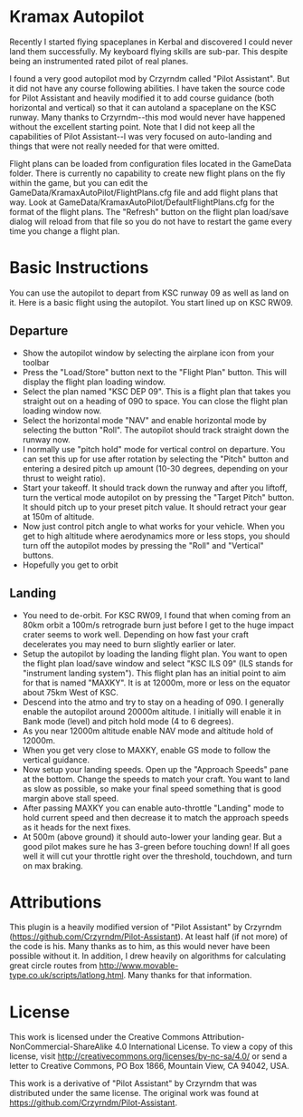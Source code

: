 Kramax Autopilot
================
Recently I started flying spaceplanes in Kerbal and discovered I could never land them successfully. My keyboard flying skills are sub-par. This despite being an instrumented rated pilot of real planes.

I found a very good autopilot mod by Crzyrndm called "Pilot Assistant". But it did not have any course following abilities. I have taken the source code for Pilot Assistant and heavily modified it to add course guidance (both horizontal and vertical) so that it can autoland a spaceplane on the KSC runway. Many thanks to Crzyrndm--this mod would never have happened without the excellent starting point. Note that I did not keep all the capabilities of Pilot Assistant--I was very focused on auto-landing and things that were not really needed for that were omitted.

Flight plans can be loaded from configuration files located in the GameData folder. There is currently no capability to create new flight plans on the fly within the game, but you can edit the GameData/KramaxAutoPilot/FlightPlans.cfg file and add flight plans that way. Look at GameData/KramaxAutoPilot/DefaultFlightPlans.cfg for the format of the flight plans. The "Refresh" button on the flight plan load/save dialog will reload from that file so you do not have to restart the game every time you change a flight plan.

Basic Instructions
==================
You can use the autopilot to depart from KSC runway 09 as well as land on it. Here is a basic flight using the autopilot. You start lined up on KSC RW09.

Departure
---------
+ Show the autopilot window by selecting the airplane icon from your toolbar
+ Press the "Load/Store" button next to the "Flight Plan" button. This will display the flight plan loading window.
+ Select the plan named "KSC DEP 09". This is a flight plan that takes you straight out on a heading of 090 to space. You can close the flight plan loading window now.
+ Select the horizontal mode "NAV" and enable horizontal mode by selecting the button "Roll". The autopilot should track straight down the runway now.
+ I normally use "pitch hold" mode for vertical control on departure. You can set this up for use after rotation by selecting the "Pitch" button and entering a desired pitch up amount (10-30 degrees, depending on your thrust to weight ratio).
+ Start your takeoff. It should track down the runway and after you liftoff, turn the vertical mode autopilot on by pressing the "Target Pitch" button. It should pitch up to your preset pitch value. It should retract your gear at 150m of altitude.
+ Now just control pitch angle to what works for your vehicle. When you get to high altitude where aerodynamics more or less stops, you should turn off the autopilot modes by pressing the "Roll" and "Vertical" buttons.
+ Hopefully you get to orbit

Landing
-------
+ You need to de-orbit. For KSC RW09, I found that when coming from an 80km orbit a 100m/s retrograde burn just before I get to the huge impact crater seems to work well. Depending on how fast your craft decelerates you may need to burn slightly earlier or later.
+ Setup the autopilot by loading the landing flight plan. You want to open the flight plan load/save window and select "KSC ILS 09" (ILS stands for "instrument landing system"). This flight plan has an initial point to aim for that is named "MAXKY". It is at 12000m, more or less on the equator about 75km West of KSC.
+ Descend into the atmo and try to stay on a heading of 090. I generally enable the autopilot around 20000m altitude. I initially will enable it in Bank mode (level) and pitch hold mode (4 to 6 degrees).
+ As you near 12000m altitude enable NAV mode and altitude hold of 12000m.
+ When you get very close to MAXKY, enable GS mode to follow the vertical guidance.
+ Now setup your landing speeds. Open up the "Approach Speeds" pane at the bottom. Change the speeds to match your craft. You want to land as slow as possible, so make your final speed something that is good margin above stall speed.
+ After passing MAXKY you can enable auto-throttle "Landing" mode to hold current speed and then decrease it to match the approach speeds as it heads for the next fixes.
+ At 500m (above ground) it should auto-lower your landing gear. But a good pilot makes sure he has 3-green before touching down! If all goes well it will cut your throttle right over the threshold, touchdown, and turn on max braking.

Attributions
============
This plugin is a heavily modified version of "Pilot Assistant" by Crzyrndm (<https://github.com/Crzyrndm/Pilot-Assistant>). At least half (if not more) of the code is his. Many thanks as to him, as this would never have been possible without it.
In addition, I drew heavily on algorithms for calculating great circle routes from <http://www.movable-type.co.uk/scripts/latlong.html>. Many thanks for that information.

License
=======
This work is licensed under the Creative Commons Attribution-NonCommercial-ShareAlike 4.0 International License.
To view a copy of this license, visit http://creativecommons.org/licenses/by-nc-sa/4.0/ or send a letter to
Creative Commons, PO Box 1866, Mountain View, CA 94042, USA.

This work is a derivative of "Pilot Assistant" by Crzyrndm that was distributed under the same license.
The original work was found at https://github.com/Crzyrndm/Pilot-Assistant.


